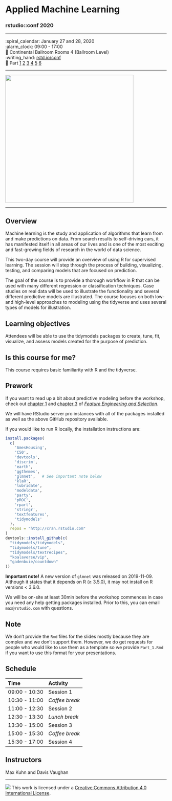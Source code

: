 # Applied Machine Learning

### rstudio::conf 2020

-----

:spiral\_calendar: January 27 and 28, 2020<br/>
:alarm\_clock: 09:00 - 17:00<br/>
:hotel: Continental Ballroom Rooms 4 (Ballroom Level)<br/>
:writing\_hand: [rstd.io/conf](http://rstd.io/conf)<br/>
:ledger: Part [1](https://rstudio-conf-2020.github.io/applied-ml/Part_1.html) [2](https://rstudio-conf-2020.github.io/applied-ml/Part_2.html) [3](https://rstudio-conf-2020.github.io/applied-ml/Part_3.html) [4](https://rstudio-conf-2020.github.io/applied-ml/Part_4.html) [5](https://rstudio-conf-2020.github.io/applied-ml/Part_5.html) [6](https://rstudio-conf-2020.github.io/applied-ml/Part_6.html)

-----

<img src="https://github.com/rstudio-conf-2020/applied-ml/raw/master/images/rotate.gif" width="400" align="middle" class="center">

-----

## Overview

Machine learning is the study and application of algorithms that learn from and make predictions on data. From search results to self-driving cars, it has manifested itself in all areas of our lives and is one of the most exciting and fast-growing fields of research in the world of data science.

This two-day course will provide an overview of using R for supervised learning. The session will step through the process of building, visualizing, testing, and comparing models that are focused on prediction.

The goal of the course is to provide a thorough workflow in R that can be used with many different regression or classification techniques. Case studies on real data will be used to illustrate the functionality and several different predictive models are illustrated. The course focuses on both low- and high-level approaches to modeling using the tidyverse and uses several types of models for illustration.

## Learning objectives

Attendees will be able to use the tidymodels packages to create, tune, fit, visualize, and assess models created for the purpose of prediction.

## Is this course for me?

This course requires basic familiarity with R and the tidyverse.

## Prework

If you want to read up a bit about predictive modeling before the workshop, check out [chapter 1](https://bookdown.org/max/FES/intro-intro.html) and [chapter 3](https://bookdown.org/max/FES/review-predictive-modeling-process.html) of [*Feature Engineering and Selection*](https://bookdown.org/max/FES/).

We will have RStudio server pro instances with all of the packages installed as well as the above GitHub repository available.

If you would like to run R locally, the installation instructions are:

``` r
install.packages(
  c(
    'AmesHousing',
    'C50',
    'devtools',
    'discrim',
    'earth',
    'ggthemes',
    'glmnet',   # See important note below
    'klaR',
    'lubridate',
    'modeldata',
    'party',
    'pROC',
    'rpart',
    'stringr',
    'textfeatures',
    'tidymodels'
  ),
  repos = "http://cran.rstudio.com"
)
devtools::install_github(c(
  "tidymodels/tidymodels",
  "tidymodels/tune",
  "tidymodels/textrecipes",
  "koalaverse/vip",
  "gadenbuie/countdown"
))
```

**Important note\!** A new version of `glmnet` was released on 2019-11-09. Although it states that it depends on R (≥ 3.5.0), it may not install on R versions \< 3.6.0.

We will be on-site at least 30min before the workshop commences in case you need any help getting packages installed. Prior to this, you can email `max@rstudio.com` with questions.

## Note

We don’t provide the `Rmd` files for the slides mostly because they are complex and we don’t support them. However, we do get requests for people who would like to use them as a template so we provide `Part_1.Rmd` if you want to use this format for your presentations.

## Schedule

| Time          | Activity       |
| :------------ | :------------- |
| 09:00 - 10:30 | Session 1      |
| 10:30 - 11:00 | *Coffee break* |
| 11:00 - 12:30 | Session 2      |
| 12:30 - 13:30 | *Lunch break*  |
| 13:30 - 15:00 | Session 3      |
| 15:00 - 15:30 | *Coffee break* |
| 15:30 - 17:00 | Session 4      |

## Instructors

Max Kuhn and Davis Vaughan

-----

![](https://i.creativecommons.org/l/by/4.0/88x31.png) This work is licensed under a [Creative Commons Attribution 4.0 International License](https://creativecommons.org/licenses/by/4.0/).
